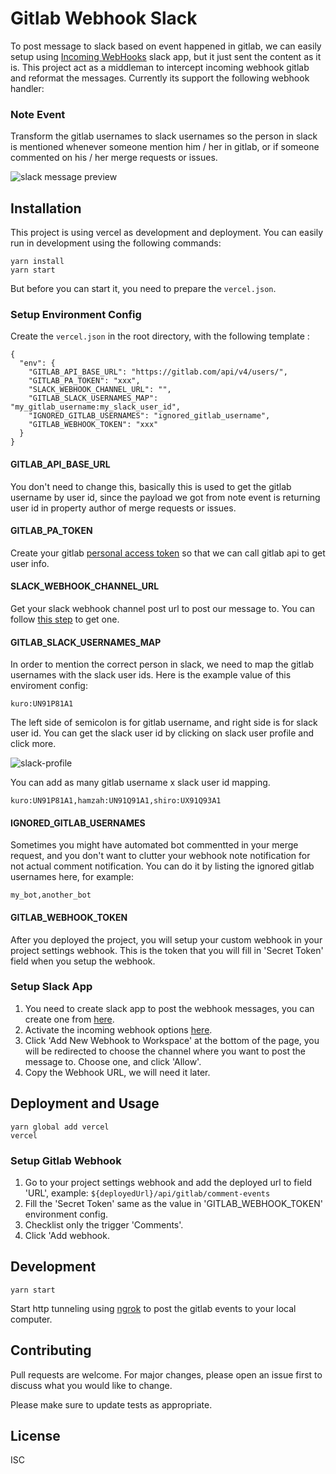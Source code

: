# Gitlab Webhook Slack

To post message to slack based on event happened in gitlab, we can easily setup using [Incoming WebHooks](https://wahyooguardian.slack.com/apps/A0F7XDUAZ-incoming-webhooks) slack app, but it just sent the content as it is. This project act as a middleman to intercept incoming webhook gitlab and reformat the messages. Currently its support the following webhook handler:

### Note Event

Transform the gitlab usernames to slack usernames so the person in slack is mentioned whenever someone mention him / her in gitlab, or if someone commented on his / her merge requests or issues.

![slack message preview](https://user-images.githubusercontent.com/6959476/97783059-cacff400-1bc7-11eb-862d-75322c329d68.png)

## Installation

This project is using vercel as development and deployment. You can easily run in development using the following commands:

```
yarn install
yarn start
```

But before you can start it, you need to prepare the `vercel.json`.

### Setup Environment Config

Create the `vercel.json` in the root directory, with the following template :

```
{
  "env": {
    "GITLAB_API_BASE_URL": "https://gitlab.com/api/v4/users/",
    "GITLAB_PA_TOKEN": "xxx",
    "SLACK_WEBHOOK_CHANNEL_URL": "",
    "GITLAB_SLACK_USERNAMES_MAP": "my_gitlab_username:my_slack_user_id",
    "IGNORED_GITLAB_USERNAMES": "ignored_gitlab_username",
    "GITLAB_WEBHOOK_TOKEN": "xxx"
  }
}
```

#### GITLAB_API_BASE_URL

You don't need to change this, basically this is used to get the gitlab username by user id, since the payload we got from note event is returning user id in property author of merge requests or issues.

#### GITLAB_PA_TOKEN

Create your gitlab [personal access token](https://docs.gitlab.com/ee/user/profile/personal_access_tokens.html#creating-a-personal-access-token) so that we can call gitlab api to get user info.

#### SLACK_WEBHOOK_CHANNEL_URL

Get your slack webhook channel post url to post our message to. You can follow [this step](#setup-slack-app) to get one.

#### GITLAB_SLACK_USERNAMES_MAP

In order to mention the correct person in slack, we need to map the gitlab usernames with the slack user ids. Here is the example value of this enviroment config:

```
kuro:UN91P81A1
```

The left side of semicolon is for gitlab username, and right side is for slack user id. You can get the slack user id by clicking on slack user profile and click more.

![slack-profile](https://user-images.githubusercontent.com/6959476/97783863-0a4d0f00-1bcd-11eb-8974-473001caaa56.png)

You can add as many gitlab username x slack user id mapping.

```
kuro:UN91P81A1,hamzah:UN91Q91A1,shiro:UX91Q93A1
```

#### IGNORED_GITLAB_USERNAMES

Sometimes you might have automated bot commentted in your merge request, and you don't want to clutter your webhook note notification for not actual comment notification. You can do it by listing the ignored gitlab usernames here, for example:

```
my_bot,another_bot
```

#### GITLAB_WEBHOOK_TOKEN

After you deployed the project, you will setup your custom webhook in your project settings webhook. This is the token that you will fill in 'Secret Token' field when you setup the webhook.

### Setup Slack App

1. You need to create slack app to post the webhook messages, you can create one from [here](https://api.slack.com/apps?new_app=1).
2. Activate the incoming webhook options [here](https://api.slack.com/apps/A01DB2ULS5D/incoming-webhooks?).
3. Click 'Add New Webhook to Workspace' at the bottom of the page, you will be redirected to choose the channel where you want to post the message to. Choose one, and click 'Allow'.
4. Copy the Webhook URL, we will need it later.

## Deployment and Usage

```
yarn global add vercel
vercel
```

### Setup Gitlab Webhook

1. Go to your project settings webhook and add the deployed url to field 'URL', example: `${deployedUrl}/api/gitlab/comment-events`
2. Fill the 'Secret Token' same as the value in 'GITLAB_WEBHOOK_TOKEN' environment config.
3. Checklist only the trigger 'Comments'.
4. Click 'Add webhook.

## Development

```
yarn start
```

Start http tunneling using [ngrok](https://ngrok.com/) to post the gitlab events to your local computer.

## Contributing

Pull requests are welcome. For major changes, please open an issue first to discuss what you would like to change.

Please make sure to update tests as appropriate.

## License

ISC
